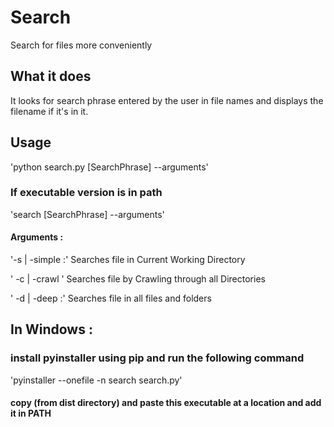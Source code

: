 # Search
Search for files more conveniently

## What it does

It looks for search phrase entered by the user in file names and displays the filename if it's in it.

## Usage

'python search.py [SearchPhrase] --arguments'

### If executable version is in path
'search [SearchPhrase] --arguments'

#### Arguments : 
'-s | -simple :'
Searches file in Current Working Directory

' -c | -crawl '
Searches file by Crawling through all Directories

' -d | -deep :'
Searches file in all files and folders

## In Windows :
### install pyinstaller using pip and run the following command
'pyinstaller --onefile -n search search.py'
#### copy (from  dist directory) and paste this executable at a location and add it in PATH

